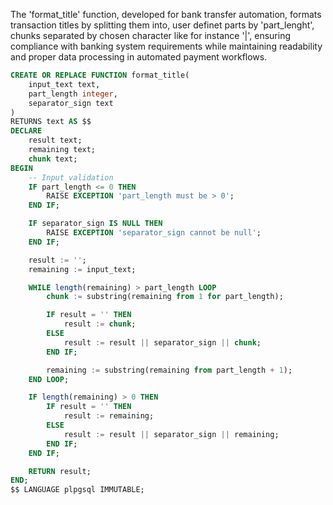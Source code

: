 The 'format_title' function, developed for bank transfer automation, formats transaction titles by splitting them into, user definet parts by 'part_lenght', chunks separated by chosen character like for instance '|', ensuring compliance with banking system requirements while maintaining readability and proper data processing in automated payment workflows.

```sql
CREATE OR REPLACE FUNCTION format_title(
    input_text text,
    part_length integer,
    separator_sign text
)
RETURNS text AS $$
DECLARE
    result text;
    remaining text;
    chunk text;
BEGIN
    -- Input validation
    IF part_length <= 0 THEN
        RAISE EXCEPTION 'part_length must be > 0';
    END IF;

    IF separator_sign IS NULL THEN
        RAISE EXCEPTION 'separator_sign cannot be null';
    END IF;

    result := '';
    remaining := input_text;

    WHILE length(remaining) > part_length LOOP
        chunk := substring(remaining from 1 for part_length);

        IF result = '' THEN
            result := chunk;
        ELSE
            result := result || separator_sign || chunk;
        END IF;

        remaining := substring(remaining from part_length + 1);
    END LOOP;

    IF length(remaining) > 0 THEN
        IF result = '' THEN
            result := remaining;
        ELSE
            result := result || separator_sign || remaining;
        END IF;
    END IF;

    RETURN result;
END;
$$ LANGUAGE plpgsql IMMUTABLE;
```
